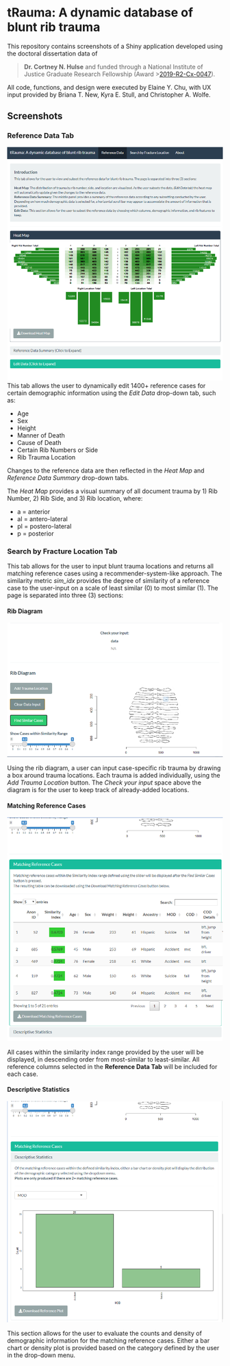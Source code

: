 # tRauma: A dynamic database of blunt rib trauma
This repository contains screenshots of a Shiny application developed using the doctoral dissertation data of 
>**Dr. Cortney N. Hulse** and funded through a National Institute of Justice Graduate Research Fellowship (Award >[2019-R2-Cx-0047](https://nij.ojp.gov/funding/awards/2019-r2-cx-0047)). 

All code, functions, and design were executed by Elaine Y. Chu, with UX input provided by Briana T. New, Kyra E. Stull, and Christopher A. Wolfe.

## Screenshots

### Reference Data Tab
![](/screenshots/new_main_tab.png)
This tab allows the user to dynamically edit 1400+ reference cases for certain demographic information using the *Edit Data* drop-down tab, such as:
* Age  
* Sex  
* Height  
* Manner of Death
* Cause of Death
* Certain Rib Numbers or Side
* Rib Trauma Location

Changes to the reference data are then reflected in the *Heat Map* and *Reference Data Summary* drop-down tabs. 

The *Heat Map* provides a visual summary of all document trauma by 1) Rib Number, 2) Rib Side, and 3) Rib location, where: 
* a = anterior
* al = antero-lateral
* pl = postero-lateral
* p = posterior

### Search by Fracture Location Tab
This tab allows for the user to input blunt trauma locations and returns all matching reference cases using a recommender-system-like approach. The similarity metric *sim_idx* provides the degree of similarity of a reference case to the user-input on a scale of least similar (0) to most similar (1). The page is separated into three (3) sections: 

#### Rib Diagram
![](/screenshots/new_fracture_tab_rib-diagram.png)

Using the rib diagram, a user can input case-specific rib trauma by drawing a box around trauma locations. Each trauma is added individually, using the *Add Trauma Location* button. The *Check your input* space above the diagram is for the user to keep track of already-added locations.

#### Matching Reference Cases
![](/screenshots/new_fracture_tab_matching-cases.png)

All cases within the similarity index range provided by the user will be displayed, in descending order from most-similar to least-similar. All reference columns selected in the **Reference Data Tab** will be included for each case. 

#### Descriptive Statistics
![](/screenshots/new_fracture_tab_descriptive-stats.png)

This section allows for the user to evaluate the counts and density of demographic information for the matching reference cases. Either a bar chart or density plot is provided based on the category defined by the user in the drop-down menu.


